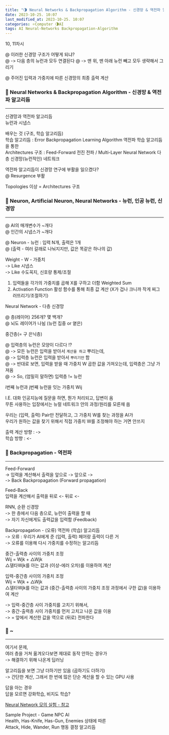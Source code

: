 ```yaml
---
title: "🌗 Neural Networks & Backpropagation Algorithm - 신경망 & 역전파 알고리듬"
date: 2023-10-25. 10:07
last_modified_at: 2023-10-25. 10:07
categories: ⭐Computer 🌗AI
tags: AI Neural-Networks Backpropagation-Algorithm
---
```


10, 11차시  

@ 이러한 신경망 구조가 어떻게 되냐?  
@ -> 다음 층의 뉴런과 모두 연결된다
@ -> 맨 위, 맨 아래 뉴런 빼고 모두 생략해서 그리기  

@ 주어진 입력과 가중치에 따른 신경망의 최종 출력 계산  

### 💫 Neural Networks & Backpropagation Algorithm - 신경망 & 역전파 알고리듬

---

신경망과 역전파 알고리듬  
뉴런과 시냅스  

배우는 것 (구조, 학습 알고리듬)  
학습 알고리듬 : Error Backpropagation Learning Algorithm 역전파 학습 알고리듬을 통한  
Architectures 구조 : Feed-Forward 전진 전파 / Multi-Layer Neural Network 다층 신경망(뉴런적인) 네트워크  

역전파 알고리듬이 신경망 연구에 부활을 일으켰다?  
@ Resurgence 부활  

Topologies 이상 = Architectures 구조  

### 💫 Neuron, Artificial Neuron, Neural Networks - 뉴런, 인공 뉴런, 신경망

---

@ AI의 매개변수가 ~개다  
@ 인간의 시냅스가 ~개다  

@ Neuron - 뉴런 : 입력 N개, 출력은 1개  
@ (출력 - 여러 갈래로 나눠지지만, 값은 똑같은 하나의 값)  

Weight - W - 가중치  
-> Like 시냅스  
-> Like 수도꼭지, 신호량 통제/조절  

1. 입력들을 각가의 가중치를 곱해 X를 구하고 더함 Weighted Sum
2. Activation Function 활성 함수를 통해 최종 값 계산 (X가 겁나 크니까 작게 찌그러뜨리기/조절하기)

Neural Network - 다층 신경망  

@ 층(레이어) 256개? 몇 백개?  
@ 뇌도 레이어가 나뉨 (뉴런 집중 or 옅은)  

중간층(= 구 은닉층)  

@ 입력층의 뉴런은 모양이 다르다 !?  
@ -> 모든 뉴런은 입력을 받아서 `계산을 하고` 뿌리는데,  
@ -> 입력층 뉴런은 입력을 받아서 `뿌리기만` 함  
@ -> 반대로 보면, 입력을 받을 때 가중치 W 곱한 값을 가져오는데, 입력층은 그냥 가져옴  
@ -> So, (엄밀히 말하면) 입력층 != 뉴런  

i번째 뉴런과 j번째 뉴런을 잇는 가중치 Wij  

I.E. 대화 인공지능에 질문을 하면, 뭔가 처리되고, 답변이 옴  
무튼 사용하는 입장에서는 뉴럴 네트워크 안의 과정/원리를 모른채 씀  

우리는 (입력, 출력) Pair만 전달하고, 그 가중치 W를 찾는 과정을 AI가  
우리가 원하는 값을 찾기 위해서 직접 가중치 W를 조정해야 하는 거면 안쓰지  

출력 계산 방향 : -\>  
학습 방향 : \<-  

### 💫 Backpropagation - 역전파

---

Feed-Forward  
-> 입력을 계산해서 출력을 앞으로 -\> 앞으로 -\>  
-> Back Backpropagation (Forward propagation)  

Feed-Back  
입력을 계산해서 출력을 뒤로 \<- 뒤로 \<-  

RNN, 순환 신경망  
-> 한 층에서 다음 층으로, 뉴런이 출력을 할 때  
-> 자기 자신에게도 출력값을 입력함 (Feedback)  

Backpropagation - (오류) 역전파 (학습) 알고리듬  
-> 오류 : 우리가 AI에게 준 (입력, 출력) 페어랑 출력이 다른 거  
-> 오류를 이용해 다시 가중치를 수정하는 알고리듬  

중간-출력층 사이의 가중치 조정  
Wij = Wjk + △Wjk  
△델타Wjk를 아는 값과 (이상-에러 오차)를 이용하여 계산  

입력-중간층 사이의 가중치 조정  
Wij = Wjk + △Wjk  
△델타Wjk를 아는 값과 (중간-출력층 사이의 가중치 조정 과정에서 구한 값)을 이용하여 계산  

-> 입력-중간층 사이 가중치를 고치기 위해서,  
-> 중간-출력층 사이 가중치를 먼저 고치고 나온 값을 이용  
-> = 앞에서 계산한 값을 역으로 (뒤로) 전파한다  

### 💫 ~

---

여기서 문제,  
여러 층을 거쳐 옮겨오다보면 제대로 동작 안하는 경우가  
-> 해결하기 위해 나온게 딥러닝  

알고리듬을 보면 그냥 더하기만 있음 (곱하기도 더하기)  
-> 간단한 계산, 그래서 한 번에 많은 단순 계산을 할 수 있는 GPU 사용  

답을 아는 경우  
답을 모르면 강화학습, 비지도 학습?  

[Neural Network 모의 실험 - 참고](https://playground.tensorflow.org/)  

Sample Project - Game NPC AI  
Health, Has-Knife, Has-Gun, Enemies 상태에 따른  
Attack, Hide, Wander, Run 행동 결정 알고리듬  
